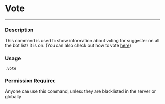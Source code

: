 # Vote
---
### Description
This command is used to show information about voting for suggester on all the bot lists it is on. (You can also check out how to vote [here](fr/supporting/info.md))
### Usage
```
.vote
```
### Permission Required
Anyone can use this command, unless they are blacklisted in the server or globally

